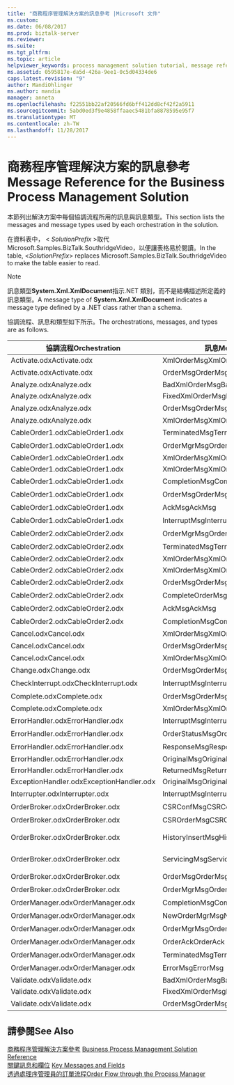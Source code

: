 ```yaml
---
title: "商務程序管理解決方案的訊息參考 |Microsoft 文件"
ms.custom: 
ms.date: 06/08/2017
ms.prod: biztalk-server
ms.reviewer: 
ms.suite: 
ms.tgt_pltfrm: 
ms.topic: article
helpviewer_keywords: process management solution tutorial, message reference
ms.assetid: 0595817e-da5d-426a-9ee1-0c5d04334de6
caps.latest.revision: "9"
author: MandiOhlinger
ms.author: mandia
manager: anneta
ms.openlocfilehash: f22551bb22af20566fd6bff412dd8cf42f2a5911
ms.sourcegitcommit: 5abd0ed3f9e4858ffaaec5481bfa8878595e95f7
ms.translationtype: MT
ms.contentlocale: zh-TW
ms.lasthandoff: 11/28/2017
---
```

# <a name="message-reference-for-the-business-process-management-solution"></a><span data-ttu-id="401d2-102">商務程序管理解決方案的訊息參考</span><span class="sxs-lookup"><span data-stu-id="401d2-102">Message Reference for the Business Process Management Solution</span></span>
<span data-ttu-id="401d2-103">本節列出解決方案中每個協調流程所用的訊息與訊息類型。</span><span class="sxs-lookup"><span data-stu-id="401d2-103">This section lists the messages and message types used by each orchestration in the solution.</span></span>  
  
 <span data-ttu-id="401d2-104">在資料表中， \< *SolutionPrefix* \>取代 Microsoft.Samples.BizTalk.SouthridgeVideo，以便讓表格易於閱讀。</span><span class="sxs-lookup"><span data-stu-id="401d2-104">In the table, \<*SolutionPrefix*\> replaces Microsoft.Samples.BizTalk.SouthridgeVideo to make the table easier to read.</span></span>  
  
> [!NOTE]
>  <span data-ttu-id="401d2-105">訊息類型**System.Xml.XmlDocument**指示.NET 類別，而不是結構描述所定義的訊息類型。</span><span class="sxs-lookup"><span data-stu-id="401d2-105">A message type of **System.Xml.XmlDocument** indicates a message type defined by a .NET class rather than a schema.</span></span>  
  
 <span data-ttu-id="401d2-106">協調流程、訊息和類型如下所示。</span><span class="sxs-lookup"><span data-stu-id="401d2-106">The orchestrations, messages, and types are as follows.</span></span>  
  
|<span data-ttu-id="401d2-107">協調流程</span><span class="sxs-lookup"><span data-stu-id="401d2-107">Orchestration</span></span>|<span data-ttu-id="401d2-108">訊息</span><span class="sxs-lookup"><span data-stu-id="401d2-108">Message</span></span>|<span data-ttu-id="401d2-109">訊息類型</span><span class="sxs-lookup"><span data-stu-id="401d2-109">Message Type</span></span>|  
|-------------------|-------------|------------------|  
|<span data-ttu-id="401d2-110">Activate.odx</span><span class="sxs-lookup"><span data-stu-id="401d2-110">Activate.odx</span></span>|<span data-ttu-id="401d2-111">XmlOrderMsg</span><span class="sxs-lookup"><span data-stu-id="401d2-111">XmlOrderMsg</span></span>|<span data-ttu-id="401d2-112">System.Xml.XmlDocument</span><span class="sxs-lookup"><span data-stu-id="401d2-112">System.Xml.XmlDocument</span></span>|  
|<span data-ttu-id="401d2-113">Activate.odx</span><span class="sxs-lookup"><span data-stu-id="401d2-113">Activate.odx</span></span>|<span data-ttu-id="401d2-114">OrderMsg</span><span class="sxs-lookup"><span data-stu-id="401d2-114">OrderMsg</span></span>|<span data-ttu-id="401d2-115">\<SolutionPrefix\>。Schemas.OrderSchema</span><span class="sxs-lookup"><span data-stu-id="401d2-115">\<SolutionPrefix\>.Schemas.OrderSchema</span></span>|  
|<span data-ttu-id="401d2-116">Analyze.odx</span><span class="sxs-lookup"><span data-stu-id="401d2-116">Analyze.odx</span></span>|<span data-ttu-id="401d2-117">BadXmlOrderMsg</span><span class="sxs-lookup"><span data-stu-id="401d2-117">BadXmlOrderMsg</span></span>|<span data-ttu-id="401d2-118">System.Xml.XmlDocument</span><span class="sxs-lookup"><span data-stu-id="401d2-118">System.Xml.XmlDocument</span></span>|  
|<span data-ttu-id="401d2-119">Analyze.odx</span><span class="sxs-lookup"><span data-stu-id="401d2-119">Analyze.odx</span></span>|<span data-ttu-id="401d2-120">FixedXmlOrderMsg</span><span class="sxs-lookup"><span data-stu-id="401d2-120">FixedXmlOrderMsg</span></span>|<span data-ttu-id="401d2-121">System.Xml.XmlDocument</span><span class="sxs-lookup"><span data-stu-id="401d2-121">System.Xml.XmlDocument</span></span>|  
|<span data-ttu-id="401d2-122">Analyze.odx</span><span class="sxs-lookup"><span data-stu-id="401d2-122">Analyze.odx</span></span>|<span data-ttu-id="401d2-123">OrderMsg</span><span class="sxs-lookup"><span data-stu-id="401d2-123">OrderMsg</span></span>|<span data-ttu-id="401d2-124">\<SolutionPrefix\>。Schemas.OrderSchema</span><span class="sxs-lookup"><span data-stu-id="401d2-124">\<SolutionPrefix\>.Schemas.OrderSchema</span></span>|  
|<span data-ttu-id="401d2-125">Analyze.odx</span><span class="sxs-lookup"><span data-stu-id="401d2-125">Analyze.odx</span></span>|<span data-ttu-id="401d2-126">XmlOrderMsg</span><span class="sxs-lookup"><span data-stu-id="401d2-126">XmlOrderMsg</span></span>|<span data-ttu-id="401d2-127">System.Xml.XmlDocument</span><span class="sxs-lookup"><span data-stu-id="401d2-127">System.Xml.XmlDocument</span></span>|  
|<span data-ttu-id="401d2-128">CableOrder1.odx</span><span class="sxs-lookup"><span data-stu-id="401d2-128">CableOrder1.odx</span></span>|<span data-ttu-id="401d2-129">TerminatedMsg</span><span class="sxs-lookup"><span data-stu-id="401d2-129">TerminatedMsg</span></span>|<span data-ttu-id="401d2-130">\<SolutionPrefix\>。SchemaClasses.Terminated</span><span class="sxs-lookup"><span data-stu-id="401d2-130">\<SolutionPrefix\>.SchemaClasses.Terminated</span></span>|  
|<span data-ttu-id="401d2-131">CableOrder1.odx</span><span class="sxs-lookup"><span data-stu-id="401d2-131">CableOrder1.odx</span></span>|<span data-ttu-id="401d2-132">OrderMgrMsg</span><span class="sxs-lookup"><span data-stu-id="401d2-132">OrderMgrMsg</span></span>|<span data-ttu-id="401d2-133">\<SolutionPrefix\>。OrderManager.OrderMgrMsgType</span><span class="sxs-lookup"><span data-stu-id="401d2-133">\<SolutionPrefix\>.OrderManager.OrderMgrMsgType</span></span>|  
|<span data-ttu-id="401d2-134">CableOrder1.odx</span><span class="sxs-lookup"><span data-stu-id="401d2-134">CableOrder1.odx</span></span>|<span data-ttu-id="401d2-135">XmlOrderMsg</span><span class="sxs-lookup"><span data-stu-id="401d2-135">XmlOrderMsg</span></span>|<span data-ttu-id="401d2-136">System.Xml.XmlDocument</span><span class="sxs-lookup"><span data-stu-id="401d2-136">System.Xml.XmlDocument</span></span>|  
|<span data-ttu-id="401d2-137">CableOrder1.odx</span><span class="sxs-lookup"><span data-stu-id="401d2-137">CableOrder1.odx</span></span>|<span data-ttu-id="401d2-138">XmlOrderMsg</span><span class="sxs-lookup"><span data-stu-id="401d2-138">XmlOrderMsg</span></span>|<span data-ttu-id="401d2-139">System.Xml.XmlDocument</span><span class="sxs-lookup"><span data-stu-id="401d2-139">System.Xml.XmlDocument</span></span>|  
|<span data-ttu-id="401d2-140">CableOrder1.odx</span><span class="sxs-lookup"><span data-stu-id="401d2-140">CableOrder1.odx</span></span>|<span data-ttu-id="401d2-141">CompletionMsg</span><span class="sxs-lookup"><span data-stu-id="401d2-141">CompletionMsg</span></span>|<span data-ttu-id="401d2-142">\<SolutionPrefix\>。OrderManager.OrderMgrMsgType</span><span class="sxs-lookup"><span data-stu-id="401d2-142">\<SolutionPrefix\>.OrderManager.OrderMgrMsgType</span></span>|  
|<span data-ttu-id="401d2-143">CableOrder1.odx</span><span class="sxs-lookup"><span data-stu-id="401d2-143">CableOrder1.odx</span></span>|<span data-ttu-id="401d2-144">OrderMsg</span><span class="sxs-lookup"><span data-stu-id="401d2-144">OrderMsg</span></span>|<span data-ttu-id="401d2-145">\<SolutionPrefix\>。Schemas.OrderSchema</span><span class="sxs-lookup"><span data-stu-id="401d2-145">\<SolutionPrefix\>.Schemas.OrderSchema</span></span>|  
|<span data-ttu-id="401d2-146">CableOrder1.odx</span><span class="sxs-lookup"><span data-stu-id="401d2-146">CableOrder1.odx</span></span>|<span data-ttu-id="401d2-147">AckMsg</span><span class="sxs-lookup"><span data-stu-id="401d2-147">AckMsg</span></span>|<span data-ttu-id="401d2-148">\<SolutionPrefix\>。SchemaClasses.OrderAck</span><span class="sxs-lookup"><span data-stu-id="401d2-148">\<SolutionPrefix\>.SchemaClasses.OrderAck</span></span>|  
|<span data-ttu-id="401d2-149">CableOrder1.odx</span><span class="sxs-lookup"><span data-stu-id="401d2-149">CableOrder1.odx</span></span>|<span data-ttu-id="401d2-150">InterruptMsg</span><span class="sxs-lookup"><span data-stu-id="401d2-150">InterruptMsg</span></span>|<span data-ttu-id="401d2-151">\<SolutionPrefix\>。SchemaClasses.Interrupt</span><span class="sxs-lookup"><span data-stu-id="401d2-151">\<SolutionPrefix\>.SchemaClasses.Interrupt</span></span>|  
|<span data-ttu-id="401d2-152">CableOrder2.odx</span><span class="sxs-lookup"><span data-stu-id="401d2-152">CableOrder2.odx</span></span>|<span data-ttu-id="401d2-153">OrderMgrMsg</span><span class="sxs-lookup"><span data-stu-id="401d2-153">OrderMgrMsg</span></span>|<span data-ttu-id="401d2-154">\<SolutionPrefix\>。OrderManager.OrderMgrMsgType</span><span class="sxs-lookup"><span data-stu-id="401d2-154">\<SolutionPrefix\>.OrderManager.OrderMgrMsgType</span></span>|  
|<span data-ttu-id="401d2-155">CableOrder2.odx</span><span class="sxs-lookup"><span data-stu-id="401d2-155">CableOrder2.odx</span></span>|<span data-ttu-id="401d2-156">TerminatedMsg</span><span class="sxs-lookup"><span data-stu-id="401d2-156">TerminatedMsg</span></span>|<span data-ttu-id="401d2-157">\<SolutionPrefix\>。SchemaClasses.Terminated</span><span class="sxs-lookup"><span data-stu-id="401d2-157">\<SolutionPrefix\>.SchemaClasses.Terminated</span></span>|  
|<span data-ttu-id="401d2-158">CableOrder2.odx</span><span class="sxs-lookup"><span data-stu-id="401d2-158">CableOrder2.odx</span></span>|<span data-ttu-id="401d2-159">XmlOrderMsg</span><span class="sxs-lookup"><span data-stu-id="401d2-159">XmlOrderMsg</span></span>|<span data-ttu-id="401d2-160">System.Xml.XmlDocument</span><span class="sxs-lookup"><span data-stu-id="401d2-160">System.Xml.XmlDocument</span></span>|  
|<span data-ttu-id="401d2-161">CableOrder2.odx</span><span class="sxs-lookup"><span data-stu-id="401d2-161">CableOrder2.odx</span></span>|<span data-ttu-id="401d2-162">XmlOrderMsg</span><span class="sxs-lookup"><span data-stu-id="401d2-162">XmlOrderMsg</span></span>|<span data-ttu-id="401d2-163">System.Xml.XmlDocument</span><span class="sxs-lookup"><span data-stu-id="401d2-163">System.Xml.XmlDocument</span></span>|  
|<span data-ttu-id="401d2-164">CableOrder2.odx</span><span class="sxs-lookup"><span data-stu-id="401d2-164">CableOrder2.odx</span></span>|<span data-ttu-id="401d2-165">OrderMsg</span><span class="sxs-lookup"><span data-stu-id="401d2-165">OrderMsg</span></span>|<span data-ttu-id="401d2-166">\<SolutionPrefix\>。Schemas.OrderSchema</span><span class="sxs-lookup"><span data-stu-id="401d2-166">\<SolutionPrefix\>.Schemas.OrderSchema</span></span>|  
|<span data-ttu-id="401d2-167">CableOrder2.odx</span><span class="sxs-lookup"><span data-stu-id="401d2-167">CableOrder2.odx</span></span>|<span data-ttu-id="401d2-168">CompleteOrderMsg</span><span class="sxs-lookup"><span data-stu-id="401d2-168">CompleteOrderMsg</span></span>|<span data-ttu-id="401d2-169">\<SolutionPrefix\>。Schemas.OrderSchema</span><span class="sxs-lookup"><span data-stu-id="401d2-169">\<SolutionPrefix\>.Schemas.OrderSchema</span></span>|  
|<span data-ttu-id="401d2-170">CableOrder2.odx</span><span class="sxs-lookup"><span data-stu-id="401d2-170">CableOrder2.odx</span></span>|<span data-ttu-id="401d2-171">AckMsg</span><span class="sxs-lookup"><span data-stu-id="401d2-171">AckMsg</span></span>|<span data-ttu-id="401d2-172">\<SolutionPrefix\>。SchemaClasses.OrderAck</span><span class="sxs-lookup"><span data-stu-id="401d2-172">\<SolutionPrefix\>.SchemaClasses.OrderAck</span></span>|  
|<span data-ttu-id="401d2-173">CableOrder2.odx</span><span class="sxs-lookup"><span data-stu-id="401d2-173">CableOrder2.odx</span></span>|<span data-ttu-id="401d2-174">CompletionMsg</span><span class="sxs-lookup"><span data-stu-id="401d2-174">CompletionMsg</span></span>|<span data-ttu-id="401d2-175">\<SolutionPrefix\>。OrderManager.OrderMgrMsgType</span><span class="sxs-lookup"><span data-stu-id="401d2-175">\<SolutionPrefix\>.OrderManager.OrderMgrMsgType</span></span>|  
|<span data-ttu-id="401d2-176">Cancel.odx</span><span class="sxs-lookup"><span data-stu-id="401d2-176">Cancel.odx</span></span>|<span data-ttu-id="401d2-177">XmlOrderMsg</span><span class="sxs-lookup"><span data-stu-id="401d2-177">XmlOrderMsg</span></span>|<span data-ttu-id="401d2-178">System.Xml.XmlDocument</span><span class="sxs-lookup"><span data-stu-id="401d2-178">System.Xml.XmlDocument</span></span>|  
|<span data-ttu-id="401d2-179">Cancel.odx</span><span class="sxs-lookup"><span data-stu-id="401d2-179">Cancel.odx</span></span>|<span data-ttu-id="401d2-180">OrderMsg</span><span class="sxs-lookup"><span data-stu-id="401d2-180">OrderMsg</span></span>|<span data-ttu-id="401d2-181">\<SolutionPrefix\>。Schemas.OrderSchema</span><span class="sxs-lookup"><span data-stu-id="401d2-181">\<SolutionPrefix\>.Schemas.OrderSchema</span></span>|  
|<span data-ttu-id="401d2-182">Cancel.odx</span><span class="sxs-lookup"><span data-stu-id="401d2-182">Cancel.odx</span></span>|<span data-ttu-id="401d2-183">XmlOrderMsg</span><span class="sxs-lookup"><span data-stu-id="401d2-183">XmlOrderMsg</span></span>|<span data-ttu-id="401d2-184">System.Xml.XmlDocument</span><span class="sxs-lookup"><span data-stu-id="401d2-184">System.Xml.XmlDocument</span></span>|  
|<span data-ttu-id="401d2-185">Change.odx</span><span class="sxs-lookup"><span data-stu-id="401d2-185">Change.odx</span></span>|<span data-ttu-id="401d2-186">OrderMsg</span><span class="sxs-lookup"><span data-stu-id="401d2-186">OrderMsg</span></span>|<span data-ttu-id="401d2-187">\<SolutionPrefix\>。Schemas.OrderSchema</span><span class="sxs-lookup"><span data-stu-id="401d2-187">\<SolutionPrefix\>.Schemas.OrderSchema</span></span>|  
|<span data-ttu-id="401d2-188">CheckInterrupt.odx</span><span class="sxs-lookup"><span data-stu-id="401d2-188">CheckInterrupt.odx</span></span>|<span data-ttu-id="401d2-189">InterruptMsg</span><span class="sxs-lookup"><span data-stu-id="401d2-189">InterruptMsg</span></span>|<span data-ttu-id="401d2-190">\<SolutionPrefix\>。SchemaClasses.Interrupt</span><span class="sxs-lookup"><span data-stu-id="401d2-190">\<SolutionPrefix\>.SchemaClasses.Interrupt</span></span>|  
|<span data-ttu-id="401d2-191">Complete.odx</span><span class="sxs-lookup"><span data-stu-id="401d2-191">Complete.odx</span></span>|<span data-ttu-id="401d2-192">OrderMsg</span><span class="sxs-lookup"><span data-stu-id="401d2-192">OrderMsg</span></span>|<span data-ttu-id="401d2-193">\<SolutionPrefix\>。Schemas.OrderSchema</span><span class="sxs-lookup"><span data-stu-id="401d2-193">\<SolutionPrefix\>.Schemas.OrderSchema</span></span>|  
|<span data-ttu-id="401d2-194">Complete.odx</span><span class="sxs-lookup"><span data-stu-id="401d2-194">Complete.odx</span></span>|<span data-ttu-id="401d2-195">XmlOrderMsg</span><span class="sxs-lookup"><span data-stu-id="401d2-195">XmlOrderMsg</span></span>|<span data-ttu-id="401d2-196">System.Xml.XmlDocument</span><span class="sxs-lookup"><span data-stu-id="401d2-196">System.Xml.XmlDocument</span></span>|  
|<span data-ttu-id="401d2-197">ErrorHandler.odx</span><span class="sxs-lookup"><span data-stu-id="401d2-197">ErrorHandler.odx</span></span>|<span data-ttu-id="401d2-198">InterruptMsg</span><span class="sxs-lookup"><span data-stu-id="401d2-198">InterruptMsg</span></span>|<span data-ttu-id="401d2-199">\<SolutionPrefix\>。SchemaClasses.Interrupt</span><span class="sxs-lookup"><span data-stu-id="401d2-199">\<SolutionPrefix\>.SchemaClasses.Interrupt</span></span>|  
|<span data-ttu-id="401d2-200">ErrorHandler.odx</span><span class="sxs-lookup"><span data-stu-id="401d2-200">ErrorHandler.odx</span></span>|<span data-ttu-id="401d2-201">OrderStatusMsg</span><span class="sxs-lookup"><span data-stu-id="401d2-201">OrderStatusMsg</span></span>|<span data-ttu-id="401d2-202">\<SolutionPrefix\>。SchemaClasses.OrderStatus</span><span class="sxs-lookup"><span data-stu-id="401d2-202">\<SolutionPrefix\>.SchemaClasses.OrderStatus</span></span>|  
|<span data-ttu-id="401d2-203">ErrorHandler.odx</span><span class="sxs-lookup"><span data-stu-id="401d2-203">ErrorHandler.odx</span></span>|<span data-ttu-id="401d2-204">ResponseMsg</span><span class="sxs-lookup"><span data-stu-id="401d2-204">ResponseMsg</span></span>|<span data-ttu-id="401d2-205">\<SolutionPrefix\>。SchemaClasses.OrderStatus</span><span class="sxs-lookup"><span data-stu-id="401d2-205">\<SolutionPrefix\>.SchemaClasses.OrderStatus</span></span>|  
|<span data-ttu-id="401d2-206">ErrorHandler.odx</span><span class="sxs-lookup"><span data-stu-id="401d2-206">ErrorHandler.odx</span></span>|<span data-ttu-id="401d2-207">OriginalMsg</span><span class="sxs-lookup"><span data-stu-id="401d2-207">OriginalMsg</span></span>|<span data-ttu-id="401d2-208">System.Xml.XmlDocument</span><span class="sxs-lookup"><span data-stu-id="401d2-208">System.Xml.XmlDocument</span></span>|  
|<span data-ttu-id="401d2-209">ErrorHandler.odx</span><span class="sxs-lookup"><span data-stu-id="401d2-209">ErrorHandler.odx</span></span>|<span data-ttu-id="401d2-210">ReturnedMsg</span><span class="sxs-lookup"><span data-stu-id="401d2-210">ReturnedMsg</span></span>|<span data-ttu-id="401d2-211">System.Xml.XmlDocument</span><span class="sxs-lookup"><span data-stu-id="401d2-211">System.Xml.XmlDocument</span></span>|  
|<span data-ttu-id="401d2-212">ExceptionHandler.odx</span><span class="sxs-lookup"><span data-stu-id="401d2-212">ExceptionHandler.odx</span></span>|<span data-ttu-id="401d2-213">OriginalMsg</span><span class="sxs-lookup"><span data-stu-id="401d2-213">OriginalMsg</span></span>|<span data-ttu-id="401d2-214">System.Xml.XmlDocument</span><span class="sxs-lookup"><span data-stu-id="401d2-214">System.Xml.XmlDocument</span></span>|  
|<span data-ttu-id="401d2-215">Interrupter.odx</span><span class="sxs-lookup"><span data-stu-id="401d2-215">Interrupter.odx</span></span>|<span data-ttu-id="401d2-216">InterruptMsg</span><span class="sxs-lookup"><span data-stu-id="401d2-216">InterruptMsg</span></span>|<span data-ttu-id="401d2-217">\<SolutionPrefix\>。SchemaClasses.Interrupt</span><span class="sxs-lookup"><span data-stu-id="401d2-217">\<SolutionPrefix\>.SchemaClasses.Interrupt</span></span>|  
|<span data-ttu-id="401d2-218">OrderBroker.odx</span><span class="sxs-lookup"><span data-stu-id="401d2-218">OrderBroker.odx</span></span>|<span data-ttu-id="401d2-219">CSRConfMsg</span><span class="sxs-lookup"><span data-stu-id="401d2-219">CSRConfMsg</span></span>|<span data-ttu-id="401d2-220">\<SolutionPrefix\>。OrderBrokerSchemas.CSR_OrderRequestSchema</span><span class="sxs-lookup"><span data-stu-id="401d2-220">\<SolutionPrefix\>.OrderBrokerSchemas.CSR_OrderRequestSchema</span></span>|  
|<span data-ttu-id="401d2-221">OrderBroker.odx</span><span class="sxs-lookup"><span data-stu-id="401d2-221">OrderBroker.odx</span></span>|<span data-ttu-id="401d2-222">CSROrderMsg</span><span class="sxs-lookup"><span data-stu-id="401d2-222">CSROrderMsg</span></span>|<span data-ttu-id="401d2-223">\<SolutionPrefix\>。OrderBrokerSchemas.CSR_OrderRequestSchema</span><span class="sxs-lookup"><span data-stu-id="401d2-223">\<SolutionPrefix\>.OrderBrokerSchemas.CSR_OrderRequestSchema</span></span>|  
|<span data-ttu-id="401d2-224">OrderBroker.odx</span><span class="sxs-lookup"><span data-stu-id="401d2-224">OrderBroker.odx</span></span>|<span data-ttu-id="401d2-225">HistoryInsertMsg</span><span class="sxs-lookup"><span data-stu-id="401d2-225">HistoryInsertMsg</span></span>|<span data-ttu-id="401d2-226">\<SolutionPrefix\>。OrderBrokerSchemas.SQLHistoryInsertSchema.HistoryInsert</span><span class="sxs-lookup"><span data-stu-id="401d2-226">\<SolutionPrefix\>.OrderBrokerSchemas.SQLHistoryInsertSchema.HistoryInsert</span></span>|  
|<span data-ttu-id="401d2-227">OrderBroker.odx</span><span class="sxs-lookup"><span data-stu-id="401d2-227">OrderBroker.odx</span></span>|<span data-ttu-id="401d2-228">ServicingMsg</span><span class="sxs-lookup"><span data-stu-id="401d2-228">ServicingMsg</span></span>|<span data-ttu-id="401d2-229">\<SolutionPrefix\>。OrderBrokerSchemas.Servicing_OrderRequestSchema</span><span class="sxs-lookup"><span data-stu-id="401d2-229">\<SolutionPrefix\>.OrderBrokerSchemas.Servicing_OrderRequestSchema</span></span>|  
|<span data-ttu-id="401d2-230">OrderBroker.odx</span><span class="sxs-lookup"><span data-stu-id="401d2-230">OrderBroker.odx</span></span>|<span data-ttu-id="401d2-231">OrderMsg</span><span class="sxs-lookup"><span data-stu-id="401d2-231">OrderMsg</span></span>|<span data-ttu-id="401d2-232">\<SolutionPrefix\>。Schemas.OrderSchema</span><span class="sxs-lookup"><span data-stu-id="401d2-232">\<SolutionPrefix\>.Schemas.OrderSchema</span></span>|  
|<span data-ttu-id="401d2-233">OrderBroker.odx</span><span class="sxs-lookup"><span data-stu-id="401d2-233">OrderBroker.odx</span></span>|<span data-ttu-id="401d2-234">OrderMgrMsg</span><span class="sxs-lookup"><span data-stu-id="401d2-234">OrderMgrMsg</span></span>|<span data-ttu-id="401d2-235">\<SolutionPrefix\>。OrderBroker.OrderMgrMPMsg</span><span class="sxs-lookup"><span data-stu-id="401d2-235">\<SolutionPrefix\>.OrderBroker.OrderMgrMPMsg</span></span>|  
|<span data-ttu-id="401d2-236">OrderManager.odx</span><span class="sxs-lookup"><span data-stu-id="401d2-236">OrderManager.odx</span></span>|<span data-ttu-id="401d2-237">CompletionMsg</span><span class="sxs-lookup"><span data-stu-id="401d2-237">CompletionMsg</span></span>|<span data-ttu-id="401d2-238">\<SolutionPrefix\>。SchemaClasses.OrderStatus</span><span class="sxs-lookup"><span data-stu-id="401d2-238">\<SolutionPrefix\>.SchemaClasses.OrderStatus</span></span>|  
|<span data-ttu-id="401d2-239">OrderManager.odx</span><span class="sxs-lookup"><span data-stu-id="401d2-239">OrderManager.odx</span></span>|<span data-ttu-id="401d2-240">NewOrderMgrMsg</span><span class="sxs-lookup"><span data-stu-id="401d2-240">NewOrderMgrMsg</span></span>|<span data-ttu-id="401d2-241">\<SolutionPrefix\>。OrderManager.OrderMgrMsgType</span><span class="sxs-lookup"><span data-stu-id="401d2-241">\<SolutionPrefix\>.OrderManager.OrderMgrMsgType</span></span>|  
|<span data-ttu-id="401d2-242">OrderManager.odx</span><span class="sxs-lookup"><span data-stu-id="401d2-242">OrderManager.odx</span></span>|<span data-ttu-id="401d2-243">OrderMgrMsg</span><span class="sxs-lookup"><span data-stu-id="401d2-243">OrderMgrMsg</span></span>|<span data-ttu-id="401d2-244">\<SolutionPrefix\>。OrderManager.OrderMgrMsgType</span><span class="sxs-lookup"><span data-stu-id="401d2-244">\<SolutionPrefix\>.OrderManager.OrderMgrMsgType</span></span>|  
|<span data-ttu-id="401d2-245">OrderManager.odx</span><span class="sxs-lookup"><span data-stu-id="401d2-245">OrderManager.odx</span></span>|<span data-ttu-id="401d2-246">OrderAck</span><span class="sxs-lookup"><span data-stu-id="401d2-246">OrderAck</span></span>|<span data-ttu-id="401d2-247">\<SolutionPrefix\>。SchemaClasses.OrderAck</span><span class="sxs-lookup"><span data-stu-id="401d2-247">\<SolutionPrefix\>.SchemaClasses.OrderAck</span></span>|  
|<span data-ttu-id="401d2-248">OrderManager.odx</span><span class="sxs-lookup"><span data-stu-id="401d2-248">OrderManager.odx</span></span>|<span data-ttu-id="401d2-249">TerminatedMsg</span><span class="sxs-lookup"><span data-stu-id="401d2-249">TerminatedMsg</span></span>|<span data-ttu-id="401d2-250">\<SolutionPrefix\>。SchemaClasses.Terminated</span><span class="sxs-lookup"><span data-stu-id="401d2-250">\<SolutionPrefix\>.SchemaClasses.Terminated</span></span>|  
|<span data-ttu-id="401d2-251">OrderManager.odx</span><span class="sxs-lookup"><span data-stu-id="401d2-251">OrderManager.odx</span></span>|<span data-ttu-id="401d2-252">ErrorMsg</span><span class="sxs-lookup"><span data-stu-id="401d2-252">ErrorMsg</span></span>|<span data-ttu-id="401d2-253">\<SolutionPrefix\>。OrderManager.OrderMgrMsgType</span><span class="sxs-lookup"><span data-stu-id="401d2-253">\<SolutionPrefix\>.OrderManager.OrderMgrMsgType</span></span>|  
|<span data-ttu-id="401d2-254">Validate.odx</span><span class="sxs-lookup"><span data-stu-id="401d2-254">Validate.odx</span></span>|<span data-ttu-id="401d2-255">BadXmlOrderMsg</span><span class="sxs-lookup"><span data-stu-id="401d2-255">BadXmlOrderMsg</span></span>|<span data-ttu-id="401d2-256">System.Xml.XmlDocument</span><span class="sxs-lookup"><span data-stu-id="401d2-256">System.Xml.XmlDocument</span></span>|  
|<span data-ttu-id="401d2-257">Validate.odx</span><span class="sxs-lookup"><span data-stu-id="401d2-257">Validate.odx</span></span>|<span data-ttu-id="401d2-258">FixedXmlOrderMsg</span><span class="sxs-lookup"><span data-stu-id="401d2-258">FixedXmlOrderMsg</span></span>|<span data-ttu-id="401d2-259">System.Xml.XmlDocument</span><span class="sxs-lookup"><span data-stu-id="401d2-259">System.Xml.XmlDocument</span></span>|  
|<span data-ttu-id="401d2-260">Validate.odx</span><span class="sxs-lookup"><span data-stu-id="401d2-260">Validate.odx</span></span>|<span data-ttu-id="401d2-261">OrderMsg</span><span class="sxs-lookup"><span data-stu-id="401d2-261">OrderMsg</span></span>|<span data-ttu-id="401d2-262">\<SolutionPrefix\>。Schemas.OrderSchema</span><span class="sxs-lookup"><span data-stu-id="401d2-262">\<SolutionPrefix\>.Schemas.OrderSchema</span></span>|  
  
## <a name="see-also"></a><span data-ttu-id="401d2-263">請參閱</span><span class="sxs-lookup"><span data-stu-id="401d2-263">See Also</span></span>  
 <span data-ttu-id="401d2-264">[商務程序管理解決方案參考](../core/business-process-management-solution-reference.md) </span><span class="sxs-lookup"><span data-stu-id="401d2-264">[Business Process Management Solution Reference](../core/business-process-management-solution-reference.md) </span></span>  
 <span data-ttu-id="401d2-265">[關鍵訊息和欄位](../core/key-messages-and-fields.md) </span><span class="sxs-lookup"><span data-stu-id="401d2-265">[Key Messages and Fields](../core/key-messages-and-fields.md) </span></span>  
 [<span data-ttu-id="401d2-266">透過處理序管理員的訂單流程</span><span class="sxs-lookup"><span data-stu-id="401d2-266">Order Flow through the Process Manager</span></span>](../core/order-flow-through-the-process-manager.md)